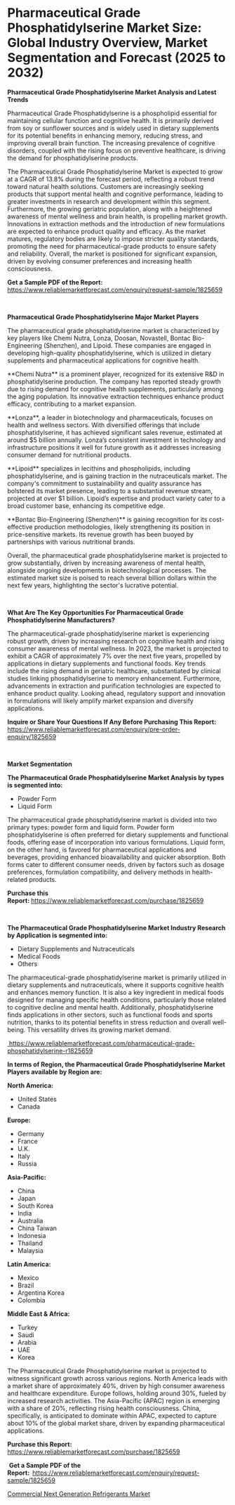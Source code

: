 <p><h1>Pharmaceutical Grade Phosphatidylserine Market Size: Global Industry Overview, Market Segmentation and Forecast (2025 to 2032)</h1></p><p><strong>Pharmaceutical Grade Phosphatidylserine Market Analysis and Latest Trends</strong></p>
<p><p>Pharmaceutical Grade Phosphatidylserine is a phospholipid essential for maintaining cellular function and cognitive health. It is primarily derived from soy or sunflower sources and is widely used in dietary supplements for its potential benefits in enhancing memory, reducing stress, and improving overall brain function. The increasing prevalence of cognitive disorders, coupled with the rising focus on preventive healthcare, is driving the demand for phosphatidylserine products.</p><p>The Pharmaceutical Grade Phosphatidylserine Market is expected to grow at a CAGR of 13.8% during the forecast period, reflecting a robust trend toward natural health solutions. Customers are increasingly seeking products that support mental health and cognitive performance, leading to greater investments in research and development within this segment. Furthermore, the growing geriatric population, along with a heightened awareness of mental wellness and brain health, is propelling market growth. Innovations in extraction methods and the introduction of new formulations are expected to enhance product quality and efficacy. As the market matures, regulatory bodies are likely to impose stricter quality standards, promoting the need for pharmaceutical-grade products to ensure safety and reliability. Overall, the market is positioned for significant expansion, driven by evolving consumer preferences and increasing health consciousness.</p></p>
<p><strong>Get a Sample PDF of the Report:&nbsp;</strong> <a href="https://www.reliablemarketforecast.com/enquiry/request-sample/1825659?utm_campaign=2190&utm_medium=2&utm_source=Github&utm_content=ia&utm_term=03022025&utm_id=pharmaceutical-grade-phosphatidylserine">https://www.reliablemarketforecast.com/enquiry/request-sample/1825659</a></p>
<p>&nbsp;</p>
<p><strong>Pharmaceutical Grade Phosphatidylserine Major Market Players</strong></p>
<p><p>The pharmaceutical grade phosphatidylserine market is characterized by key players like Chemi Nutra, Lonza, Doosan, Novastell, Bontac Bio-Engineering (Shenzhen), and Lipoid. These companies are engaged in developing high-quality phosphatidylserine, which is utilized in dietary supplements and pharmaceutical applications for cognitive health.</p><p>**Chemi Nutra** is a prominent player, recognized for its extensive R&D in phosphatidylserine production. The company has reported steady growth due to rising demand for cognitive health supplements, particularly among the aging population. Its innovative extraction techniques enhance product efficacy, contributing to a market expansion.</p><p>**Lonza**, a leader in biotechnology and pharmaceuticals, focuses on health and wellness sectors. With diversified offerings that include phosphatidylserine, it has achieved significant sales revenue, estimated at around $5 billion annually. Lonza’s consistent investment in technology and infrastructure positions it well for future growth as it addresses increasing consumer demand for nutritional products.</p><p>**Lipoid** specializes in lecithins and phospholipids, including phosphatidylserine, and is gaining traction in the nutraceuticals market. The company's commitment to sustainability and quality assurance has bolstered its market presence, leading to a substantial revenue stream, projected at over $1 billion. Lipoid’s expertise and product variety cater to a broad customer base, enhancing its competitive edge.</p><p>**Bontac Bio-Engineering (Shenzhen)** is gaining recognition for its cost-effective production methodologies, likely strengthening its position in price-sensitive markets. Its revenue growth has been buoyed by partnerships with various nutritional brands.</p><p>Overall, the pharmaceutical grade phosphatidylserine market is projected to grow substantially, driven by increasing awareness of mental health, alongside ongoing developments in biotechnological processes. The estimated market size is poised to reach several billion dollars within the next few years, highlighting the sector's lucrative potential.</p></p>
<p>&nbsp;</p>
<p><strong>What Are The Key Opportunities For Pharmaceutical Grade Phosphatidylserine Manufacturers?</strong></p>
<p><p>The pharmaceutical-grade phosphatidylserine market is experiencing robust growth, driven by increasing research on cognitive health and rising consumer awareness of mental wellness. In 2023, the market is projected to exhibit a CAGR of approximately 7% over the next five years, propelled by applications in dietary supplements and functional foods. Key trends include the rising demand in geriatric healthcare, substantiated by clinical studies linking phosphatidylserine to memory enhancement. Furthermore, advancements in extraction and purification technologies are expected to enhance product quality. Looking ahead, regulatory support and innovation in formulations will likely amplify market expansion and diversify applications.</p></p>
<p><strong>Inquire or Share Your Questions If Any Before Purchasing This Report:</strong> <a href="https://www.reliablemarketforecast.com/enquiry/pre-order-enquiry/1825659?utm_campaign=2190&utm_medium=2&utm_source=Github&utm_content=ia&utm_term=03022025&utm_id=pharmaceutical-grade-phosphatidylserine">https://www.reliablemarketforecast.com/enquiry/pre-order-enquiry/1825659</a></p>
<p>&nbsp;</p>
<p><strong>Market Segmentation</strong></p>
<p><strong>The Pharmaceutical Grade Phosphatidylserine Market Analysis by types is segmented into:</strong></p>
<p><ul><li>Powder Form</li><li>Liquid Form</li></ul></p>
<p><p>The pharmaceutical grade phosphatidylserine market is divided into two primary types: powder form and liquid form. Powder form phosphatidylserine is often preferred for dietary supplements and functional foods, offering ease of incorporation into various formulations. Liquid form, on the other hand, is favored for pharmaceutical applications and beverages, providing enhanced bioavailability and quicker absorption. Both forms cater to different consumer needs, driven by factors such as dosage preferences, formulation compatibility, and delivery methods in health-related products.</p></p>
<p><strong>Purchase this Report:&nbsp;</strong><a href="https://www.reliablemarketforecast.com/purchase/1825659?utm_campaign=2190&utm_medium=2&utm_source=Github&utm_content=ia&utm_term=03022025&utm_id=pharmaceutical-grade-phosphatidylserine">https://www.reliablemarketforecast.com/purchase/1825659</a></p>
<p>&nbsp;</p>
<p><strong>The Pharmaceutical Grade Phosphatidylserine Market Industry Research by Application is segmented into:</strong></p>
<p><ul><li>Dietary Supplements and Nutraceuticals</li><li>Medical Foods</li><li>Others</li></ul></p>
<p><p>The pharmaceutical-grade phosphatidylserine market is primarily utilized in dietary supplements and nutraceuticals, where it supports cognitive health and enhances memory function. It is also a key ingredient in medical foods designed for managing specific health conditions, particularly those related to cognitive decline and mental health. Additionally, phosphatidylserine finds applications in other sectors, such as functional foods and sports nutrition, thanks to its potential benefits in stress reduction and overall well-being. This versatility drives its growing market demand.</p></p>
<p><a href="https://www.reliablemarketforecast.com/pharmaceutical-grade-phosphatidylserine-r1825659?utm_campaign=2190&utm_medium=2&utm_source=Github&utm_content=ia&utm_term=03022025&utm_id=pharmaceutical-grade-phosphatidylserine">&nbsp;https://www.reliablemarketforecast.com/pharmaceutical-grade-phosphatidylserine-r1825659</a></p>
<p><strong>In terms of Region, the Pharmaceutical Grade Phosphatidylserine Market Players available by Region are:</strong></p>
<p>
    <p> <strong> North America: </strong>
        <ul>
            <li>United States</li>
            <li>Canada</li>
        </ul>
        </p> 
    <p> <strong> Europe: </strong>
        <ul>
            <li>Germany</li>
            <li>France</li>
            <li>U.K.</li>
            <li>Italy</li>
            <li>Russia</li>
        </ul>
        </p> 
    <p> <strong> Asia-Pacific: </strong>
        <ul>
            <li>China</li>
            <li>Japan</li>
            <li>South Korea</li>
            <li>India</li>
            <li>Australia</li>
            <li>China Taiwan</li>
            <li>Indonesia</li>
            <li>Thailand</li>
            <li>Malaysia</li>
        </ul>
        </p> 
    <p> <strong> Latin America: </strong>
        <ul>
            <li>Mexico</li>
            <li>Brazil</li>
            <li>Argentina Korea</li>
            <li>Colombia</li>
        </ul>
        </p> 
    <p> <strong> Middle East & Africa: </strong>
        <ul>
            <li>Turkey</li>
            <li>Saudi</li>
            <li>Arabia</li>
            <li>UAE</li>
            <li>Korea</li>
        </ul>
    </p>
    </p>
<p><p>The Pharmaceutical Grade Phosphatidylserine market is projected to witness significant growth across various regions. North America leads with a market share of approximately 40%, driven by high consumer awareness and healthcare expenditure. Europe follows, holding around 30%, fueled by increased research activities. The Asia-Pacific (APAC) region is emerging with a share of 20%, reflecting rising health consciousness. China, specifically, is anticipated to dominate within APAC, expected to capture about 10% of the global market share, driven by expanding pharmaceutical applications.</p></p>
<p><strong>Purchase this Report: </strong><a href="https://www.reliablemarketforecast.com/purchase/1825659?utm_campaign=2190&utm_medium=2&utm_source=Github&utm_content=ia&utm_term=03022025&utm_id=pharmaceutical-grade-phosphatidylserine">https://www.reliablemarketforecast.com/purchase/1825659</a></p>
<p>&nbsp;<strong>Get a Sample PDF of the Report:&nbsp;&nbsp;</strong><a href="https://www.reliablemarketforecast.com/enquiry/request-sample/1825659?utm_campaign=2190&utm_medium=2&utm_source=Github&utm_content=ia&utm_term=03022025&utm_id=pharmaceutical-grade-phosphatidylserine">https://www.reliablemarketforecast.com/enquiry/request-sample/1825659</a></p>
<p><strong></strong></p>
<p><p><a href="https://github.com/gullattedenna/Market-Research-Report-List-1/blob/main/commercial-next-generation-refrigerants-market.md?utm_campaign=2190&utm_medium=2&utm_source=Github&utm_content=ia&utm_term=03022025&utm_id=pharmaceutical-grade-phosphatidylserine">Commercial Next Generation Refrigerants Market</a></p></p>